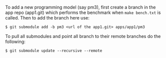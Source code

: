 To add a new programming model (say pm3), first create a branch in the app repo
(app1.git) which performs the benchmark when `make bench.txt` is called. Then to
add the branch here use:

	$ git submodule add -b pm3 <url of the app1.git> apps/app1/pm3

To pull all submodules and point all branch to their remote branches do the
following:

	$ git submodule update --recursive --remote
